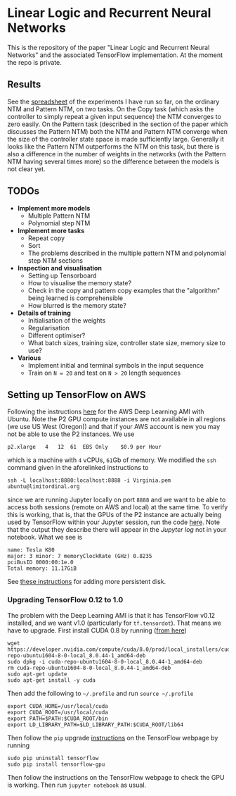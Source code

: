 # Linear Logic and Recurrent Neural Networks

This is the repository of the paper "Linear Logic and Recurrent Neural Networks" and the associated TensorFlow implementation. At the moment the repo is private.

## Results

See the [spreadsheet](https://docs.google.com/spreadsheets/d/1GqwW3ma7Cd1W8X8Txph9MPmLSkQ0C-i0tP0YHeINzMs/edit?usp=sharing) of the experiments I have run so far, on the ordinary NTM and Pattern NTM, on two tasks. On the Copy task (which asks the controller to simply repeat a given input sequence) the NTM converges to zero easily. On the Pattern task (described in the section of the paper which discusses the Pattern NTM) both the NTM and Pattern NTM converge when the size of the controller state space is made sufficiently large. Generally it looks like the Pattern NTM outperforms the NTM on this task, but there is also a difference in the number of weights in the networks (with the Pattern NTM having several times more) so the difference between the models is not clear yet.

## TODOs

- **Implement more models**
    - Multiple Pattern NTM
    - Polynomial step NTM
- **Implement more tasks**
    - Repeat copy
    - Sort
    - The problems described in the multiple pattern NTM and polynomial step NTM sections
- **Inspection and visualisation**
    - Setting up Tensorboard
    - How to visualise the memory state?
    - Check in the copy and pattern copy examples that the "algorithm" being learned is comprehensible
    - How blurred is the memory state?
- **Details of training**
    - Initialisation of the weights
    - Regularisation
    - Different optimiser?
    - What batch sizes, training size, controller state size, memory size to use?
- **Various**
    - Implement initial and terminal symbols in the input sequence
    - Train on `N = 20` and test on `N > 20` length sequences
    
## Setting up TensorFlow on AWS

Following the instructions [here](https://aws.amazon.com/blogs/ai/the-aws-deep-learning-ami-now-with-ubuntu/) for the AWS Deep Learning AMI with Ubuntu. Note the P2 GPU compute instances are not available in all regions (we use US West (Oregon)) and that if your AWS account is new you may not be able to use the P2 instances. We use 

```
p2.xlarge   4   12  61  EBS Only    $0.9 per Hour
```

which is a machine with `4` vCPUs, `61`Gb of memory. We modified the `ssh` command given in the aforelinked instructions to

```
ssh -L localhost:8880:localhost:8888 -i Virginia.pem ubuntu@limitordinal.org
```

since we are running Jupyter locally on port `8888` and we want to be able to access both sessions (remote on AWS and local) at the same time. To verify this is working, that is, that the GPUs of the P2 instance are actually being used by TensorFlow within your Jupyter session, run the code [here](https://www.tensorflow.org/tutorials/using_gpu). Note that the output they describe there will appear in the *Jupyter log* not in your notebook. What we see is

```
name: Tesla K80
major: 3 minor: 7 memoryClockRate (GHz) 0.8235
pciBusID 0000:00:1e.0
Total memory: 11.17GiB
```

See [these instructions](http://docs.aws.amazon.com/AWSEC2/latest/UserGuide/ebs-attaching-volume.html) for adding more persistent disk.

### Upgrading TensorFlow 0.12 to 1.0

The problem with the Deep Learning AMI is that it has TensorFlow v0.12 installed, and we want v1.0 (particularly for `tf.tensordot`). That means we have to upgrade. First install CUDA 0.8 by running ([from here](http://expressionflow.com/2016/10/09/installing-tensorflow-on-an-aws-ec2-p2-gpu-instance/))

```
wget https://developer.nvidia.com/compute/cuda/8.0/prod/local_installers/cuda-repo-ubuntu1604-8-0-local_8.0.44-1_amd64-deb
sudo dpkg -i cuda-repo-ubuntu1604-8-0-local_8.0.44-1_amd64-deb
rm cuda-repo-ubuntu1604-8-0-local_8.0.44-1_amd64-deb
sudo apt-get update
sudo apt-get install -y cuda
```

Then add the following to `~/.profile` and run `source ~/.profile`

```
export CUDA_HOME=/usr/local/cuda
export CUDA_ROOT=/usr/local/cuda
export PATH=$PATH:$CUDA_ROOT/bin
export LD_LIBRARY_PATH=$LD_LIBRARY_PATH:$CUDA_ROOT/lib64
```
Then follow the `pip` upgrade [instructions](https://www.tensorflow.org/install/install_linux) on the TensorFlow webpage by running

```
sudo pip uninstall tensorflow
sudo pip install tensorflow-gpu
```

Then follow the instructions on the TensorFlow webpage to check the GPU is working. Then run `jupyter notebook` as usual.